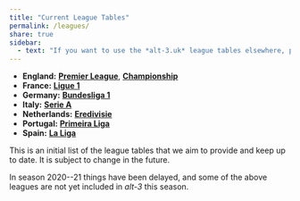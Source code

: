 ```yaml
---
title: "Current League Tables"
permalink: /leagues/
share: true
sidebar:
  - text: "If you want to use the *alt-3.uk* league tables elsewhere, please be sure to read the [License and Disclaimer](/about/license) page first."
---
```


- **England:** [**Premier League**](england-premier-league), [**Championship**](england-championship)
- **France:** [**Ligue 1**](france-ligue-1) 
- **Germany:** [**Bundesliga 1**](germany-bundesliga-1)
- **Italy:** [**Serie A**](italy-serie-a)
- **Netherlands:** [**Eredivisie**](netherlands-eredivisie)
- **Portugal:** [**Primeira Liga**](portugal-primeira-liga)
- **Spain:** [**La Liga**](spain-la-liga-primera)

This is an initial list of the league tables that we aim to provide and keep up to date. 
It is subject to change in the future. 

In season 2020--21 things have been delayed, and some of the above leagues are not yet included in _alt-3_ this season.




